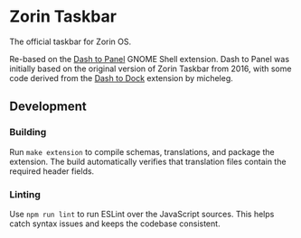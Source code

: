 # Zorin Taskbar
The official taskbar for Zorin OS.

Re-based on the [Dash to Panel](https://github.com/home-sweet-gnome/dash-to-panel) GNOME Shell extension. Dash to Panel was initially based on the original version of Zorin Taskbar from 2016, with some code derived from the [Dash to Dock](https://github.com/micheleg/dash-to-dock) extension by micheleg.

## Development

### Building

Run `make extension` to compile schemas, translations, and package the extension. The build automatically verifies that translation files contain the required header fields.

### Linting

Use `npm run lint` to run ESLint over the JavaScript sources. This helps catch syntax issues and keeps the codebase consistent.
